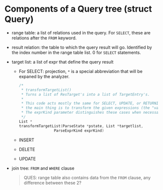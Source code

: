# Components of a Query tree (struct Query)

* range table: a list of relations used in the query.  For `SELECT`, these are 
  relations after the `FROM` keyword.

* result relation: the table to which the query result will go. Identified by
  the index number in the range table list. 0 for `SELECT` statements.
  
* target list: a list of expr that define the query result
  
  * For SELECT: projection, `*` is a special abbreviation that will be expaned
    by the analyzer.
    
    ```c
    /*
     * transformTargetList()
     * Turns a list of ResTarget's into a list of TargetEntry's.
     *
     * This code acts mostly the same for SELECT, UPDATE, or RETURNING lists;
     * the main thing is to transform the given expressions (the "val" fields).
     * The exprKind parameter distinguishes these cases when necessary.
     */
    List *
    transformTargetList(ParseState *pstate, List *targetlist,
					ParseExprKind exprKind)
    ```
    
  * INSERT 
  * DELETE
  * UPDATE
  
* join tree: `FROM` and `WHERE` clause

  > QUES: range table also contains data from the `FROM` clause, any difference
  > between these 2?
